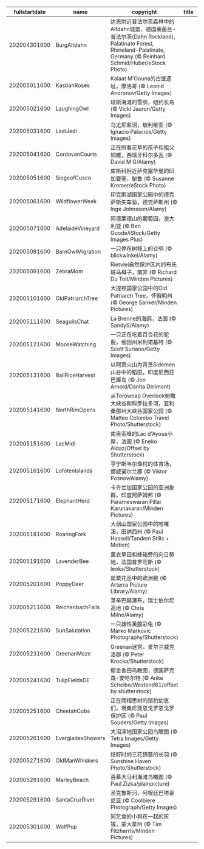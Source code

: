 |fullstartdate|name|copyright|title|image|
|--|--|--|--|--|
202004301600|BurgAltdahn|达恩附近普法尔茨森林中的Altdahn城堡，德国莱茵兰-普法尔茨(Dahn Rockland), Palatinate Forest, Rhineland-Palatinate, Germany (© Reinhard Schmid/Huber/eStock Photo)||![](/zh-CN/2020/05/202004301600BurgAltdahn.jpg)|
202005011600|KasbahRoses|Kalaat M'Gouna的古堡遗址，摩洛哥 (© Leonid Andronov/Getty Images)||![](/zh-CN/2020/05/202005011600KasbahRoses.jpg)|
202005021600|LaughingOwl|琼斯海滩的雪鸮，纽约长岛 (© Vicki Jauron/Getty Images)||![](/zh-CN/2020/05/202005021600LaughingOwl.jpg)|
202005031600|LastJedi|乌尤尼盐沼，玻利维亚 (© Ignacio Palacios/Getty Images)||![](/zh-CN/2020/05/202005031600LastJedi.jpg)|
202005041600|CordovanCourts|正在照看花草的孩子和祖父铜雕，西班牙科尔多瓦 (© David M G/Alamy)||![](/zh-CN/2020/05/202005041600CordovanCourts.jpg)|
202005051600|SiegeofCusco|库斯科附近萨克塞华曼的印加要塞，秘鲁 (© Susanne Kremer/eStock Photo)||![](/zh-CN/2020/05/202005051600SiegeofCusco.jpg)|
202005061600|WildflowerWeek|印克斯湖国家公园中的德克萨斯矢车菊，德克萨斯州 (© Inge Johnsson/Alamy)||![](/zh-CN/2020/05/202005061600WildflowerWeek.jpg)|
202005071600|AdelaideVineyard|阿德莱德山的葡萄园，澳大利亚 (© Ben Goode/iStock/Getty Images Plus)||![](/zh-CN/2020/05/202005071600AdelaideVineyard.jpg)|
202005081600|BarnOwlMigration|一只停在树枝上的仓鸮 (© blickwinkel/Alamy)||![](/zh-CN/2020/05/202005081600BarnOwlMigration.jpg)|
202005091600|ZebraMom|Rietvlei自然保护区内的布氏斑马母子，南非 (© Richard Du Toit/Minden Pictures)||![](/zh-CN/2020/05/202005091600ZebraMom.jpg)|
202005101600|OldPatriarchTree|大提顿国家公园中的Old Patriarch Tree，怀俄明州 (© George Sanker/Minden Pictures)||![](/zh-CN/2020/05/202005101600OldPatriarchTree.jpg)|
202005111600|SeagullsChat|La Brenne的海鸥，法国 (© SandyS/Alamy)||![](/zh-CN/2020/05/202005111600SeagullsChat.jpg)|
202005121600|MooseWatching|一只正在吃着百合花的驼鹿，缅因州米利诺基特 (© Scott Suriano/Getty Images)||![](/zh-CN/2020/05/202005121600MooseWatching.jpg)|
202005131600|BaliRiceHarvest|以阿贡火山为背景Sidemen山谷中的稻田，印度尼西亚巴厘岛 (© Jon Arnold/Danita Delimont)||![](/zh-CN/2020/05/202005131600BaliRiceHarvest.jpg)|
202005141600|NorthRimOpens|从Toroweap Overlook俯瞰大峡谷和科罗拉多河，亚利桑那州大峡谷国家公园 (© Matteo Colombo Travel Photo/Shutterstock)||![](/zh-CN/2020/05/202005141600NorthRimOpens.jpg)|
202005151600|LacMidi|南奥索峰的Lac d'Ayous小屋，法国 (© Eneko Aldaz/Offset by Shutterstock)||![](/zh-CN/2020/05/202005151600LacMidi.jpg)|
202005161600|LofotenIslands|亨宁斯韦尔渔村的体育场，挪威诺尔兰郡 (© Viktor Posnov/Alamy)||![](/zh-CN/2020/05/202005161600LofotenIslands.jpg)|
202005171600|ElephantHerd|卡齐兰加国家公园的亚洲象群，印度阿萨姆邦 (© Parameswaran Pillai Karunakaran/Minden Pictures)||![](/zh-CN/2020/05/202005171600ElephantHerd.jpg)|
202005181600|RoaringFork|大烟山国家公园中的咆哮溪，田纳西州 (© Paul Hassell/Tandem Stills + Motion)||![](/zh-CN/2020/05/202005181600RoaringFork.jpg)|
202005191600|LavenderBee|薰衣草田和蜂箱旁的向日葵地，法国普罗旺斯 (© leoks/Shutterstock)||![](/zh-CN/2020/05/202005191600LavenderBee.jpg)|
202005201600|PoppyDeer|罂粟花丛中的欧洲狍 (© Arterra Picture Library/Alamy)||![](/zh-CN/2020/05/202005201600PoppyDeer.jpg)|
202005211600|ReichenbachFalls|莱辛巴赫瀑布，瑞士伯尔尼高地 (© Chris Milne/Alamy)||![](/zh-CN/2020/05/202005211600ReichenbachFalls.jpg)|
202005221600|SunSalutation|一只雄性黄腹彩龟 (© Marko Markovic Photography/Shutterstock)||![](/zh-CN/2020/05/202005221600SunSalutation.jpg)|
202005231600|GreenanMaze|Greenan迷宫，爱尔兰威克洛郡 (© Peter Krocka/Shutterstock)||![](/zh-CN/2020/05/202005231600GreenanMaze.jpg)|
202005241600|TulipFieldsDE|郁金香田鸟瞰图，德国萨克森-安哈尔特 (© Anke Scheibe/Westend61/offset by shutterstock)||![](/zh-CN/2020/05/202005241600TulipFieldsDE.jpg)|
202005251600|CheetahCubs|正在爬相思树的猎豹幼崽们，坦桑尼亚恩戈罗恩戈罗保护区 (© Paul Souders/Getty Images)||![](/zh-CN/2020/05/202005251600CheetahCubs.jpg)|
202005261600|EvergladesShowers|大沼泽地国家公园鸟瞰图 (© Tetra Images/Getty Images)||![](/zh-CN/2020/05/202005261600EvergladesShowers.jpg)|
202005271600|OldManWhiskers|结籽时的三花锦葵的长羽 (© Sunshine Haven Photo/Shutterstock)||![](/zh-CN/2020/05/202005271600OldManWhiskers.jpg)|
202005281600|MarleyBeach|百慕大马利海滩鸟瞰图 (© Paul Zizka/plainpicture)||![](/zh-CN/2020/05/202005281600MarleyBeach.jpg)|
202005291600|SantaCruzRiver|圣克鲁斯河，阿根廷巴塔哥尼亚 (© Coolbiere Photograph/Getty Images)||![](/zh-CN/2020/05/202005291600SantaCruzRiver.jpg)|
202005301600|WolfPup|同乞食的小狗在一起的灰狼，蒙大拿州 (© Tim Fitzharris/Minden Pictures)||![](/zh-CN/2020/05/202005301600WolfPup.jpg)|
